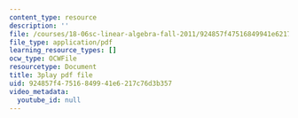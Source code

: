 ```yaml
---
content_type: resource
description: ''
file: /courses/18-06sc-linear-algebra-fall-2011/924857f47516849941e6217c76d3b357_J7DzL2_Na80.pdf
file_type: application/pdf
learning_resource_types: []
ocw_type: OCWFile
resourcetype: Document
title: 3play pdf file
uid: 924857f4-7516-8499-41e6-217c76d3b357
video_metadata:
  youtube_id: null
---
```

